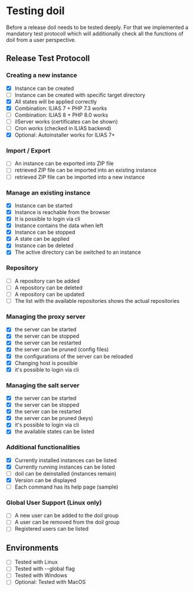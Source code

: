 # Testing doil

Before a release doil needs to be tested deeply. For that we implemented a mandatory test protocoll which will additionally check all the functions of doil from a user perspective.

## Release Test Protocoll

### Creating a new instance

* [x] Instance can be created
* [ ] Instance can be created with specific target directory
* [x] All states will be applied correctly
* [x] Combination: ILIAS 7 + PHP 7.3 works
* [ ] Combination: ILIAS 8 + PHP 8.0 works
* [ ] ilServer works (certificates can be shown)
* [ ] Cron works (checked in ILIAS backend)
* [x] Optional: Autoinstaller works for ILIAS 7+

### Import / Export

* [ ] An instance can be exported into ZIP file
* [ ] retrieved ZIP file can be imported into an existing instance
* [ ] retrieved ZIP file can be imported into a new instance

### Manage an existing instance

* [x] Instance can be started
* [x] Instance is reachable from the browser
* [x] It is possible to login via cli
* [x] Instance contains the data when left
* [x] Instance can be stopped
* [x] A state can be applied
* [x] Instance can be deleted
* [x] The active directory can be switched to an instance

### Repository

* [ ] A repository can be added
* [ ] A repository can be deleted
* [ ] A repository can be updated
* [ ] The list with the available repositories shows the actual repositories

### Managing the proxy server

* [x] the server can be started
* [x] the server can be stopped
* [x] the server can be restarted
* [x] the server can be pruned (config files)
* [x] the configurations of the server can be reloaded
* [x] Changing host is possible
* [x] it's possible to login via cli

### Managing the salt server

* [x] the server can be started
* [x] the server can be stopped
* [x] the server can be restarted
* [x] the server can be pruned (keys)
* [x] it's possible to login via cli
* [x] the available states can be listed

### Additional functionalities

* [x] Currently installed instances can be listed
* [x] Currently running instances can be listed
* [ ] doil can be deinstalled (instances remain)
* [x] Version can be displayed
* [ ] Each command has its help page (sample)

### Global User Support (Linux only)

* [ ] A new user can be added to the doil group
* [ ] A user can be removed from the doil group
* [ ] Registered users can be listed

## Environments

* [ ] Tested with Linux
* [ ] Tested with --global flag
* [ ] Tested with Windows
* [ ] Optional: Tested with MacOS
